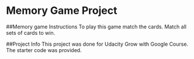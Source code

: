 # Memory Game Project

##Memory game Instructions
To play this game match the cards. Match all sets of cards to win.

##Project Info
This project was done for Udacity Grow with Google Course. The starter code was provided.
